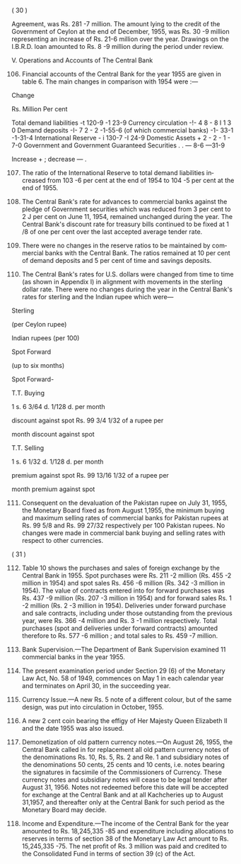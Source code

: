 ( 30 )

Agreement, was Rs. 281 -7 million. The amount lying to the credit of the Govern­ment of Ceylon at the end of December, 1955, was Rs. 30 -9 million representing an increase of Rs. 21-6 million over the year. Drawings on the I.B.R.D. loan amounted to Rs. 8 -9 million during the period under review.

V. Operations and Accounts of The Central Bank

106. Financial accounts of the Central Bank for the year 1955 are given in table 6. The main changes in comparison with 1954 were :—

Change

Rs. Million Per cent

Total demand liabilities -t 120-9 -1 23-9 Currency circulation -!- 4 8 - 8 I 1 3 0 Demand deposits -I- 7 2 - 2 -1-55-6 (of which commercial banks) -1- 33-1 -1-31-4 International Reserve - i 130-7 -I 24-9 Domestic Assets + 2 - 2 - 1 - 7-0 Government and Government Guaranteed Securities . . — 8-6 —31-9

Increase + ; decrease — .

107. The ratio of the International Reserve to total demand liabilities in­creased from 103 -6 per cent at the end of 1954 to 104 -5 per cent at the end of 1955.

108. The Central Bank's rate for advances to commercial banks against the pledge of Government securities which was reduced from 3 per cent to 2 J per cent on June 11, 1954, remained unchanged during the year. The Central Bank's discount rate for treasury bills continued to be fixed at 1 /8 of one per cent over the last accepted average tender rate.

109. There were no changes in the reserve ratios to be maintained by com­mercial banks with the Central Bank. The ratios remained at 10 per cent of demand deposits and 5 per cent of time and savings deposits.

110. The Central Bank's rates for U.S. dollars were changed from time to time (as shown in Appendix I) in alignment with movements in the sterling dollar rate. There were no changes during the year in the Central Bank's rates for ster­ling and the Indian rupee which were—

Sterling

(per Ceylon rupee)

Indian rupees (per 100)

Spot Forward

(up to six months)

Spot Forward-

T.T. Buying

1 s. 6 3/64 d. 1/128 d. per month

discount against spot Rs. 99 3/4 1/32 of a rupee per

month discount against spot

T.T. Selling

1 s. 6 1/32 d. 1/128 d. per month

premium against spot Rs. 99 13/16 1/32 of a rupee per

month premium against spot

111. Consequent on the devaluation of the Pakistan rupee on July 31, 1955, the Monetary Board fixed as from August 1,1955, the minimum buying and maxi­mum selling rates of commercial banks for Pakistan rupees at Rs. 99 5/8 and Rs. 99 27/32 respectively per 100 Pakistan rupees. No changes were made in commercial bank buying and selling rates with respect to other currencies.

( 31 )

112. Table 10 shows the purchases and sales of foreign exchange by the Central Bank in 1955. Spot purchases were Rs. 211 -2 million (Rs. 455 -2 million in 1954) and spot sales Rs. 456 -6 million (Rs. 342 -3 million in 1954). The value of contracts entered into for forward purchases was Rs. 437 -9 million (Rs. 207 -3 million in 1954) and for forward sales Rs. 1 -2 million (Rs. 2 -3 million in 1954). Deliveries under forward purchase and sale contracts, including under those outstanding from the previous year, were Rs. 366 -4 million and Rs. 3 -1 million respectively. Total purchases (spot and deliveries under forward contracts) amounted therefore to Rs. 577 -6 million ; and total sales to Rs. 459 -7 million.

113. Bank Supervision.—The Department of Bank Supervision examined 11 commercial banks in the year 1955.

114. The present examination period under Section 29 (6) of the Monetary Law Act, No. 58 of 1949, commences on May 1 in each calendar year and terminates on April 30, in the succeeding year.

115. Currency Issue.—A new Rs. 5 note of a different colour, but of the same design, was put into circulation in October, 1955.

116. A new 2 cent coin bearing the effigy of Her Majesty Queen Elizabeth II and the date 1955 was also issued.

117. Demonetization of old pattern currency notes.—On August 26, 1955, the Central Bank called in for replacement all old pattern currency notes of the deno­minations Rs. 10, Rs. 5, Rs. 2 and Re. 1 and subsidiary notes of the denominations 50 cents, 25 cents and 10 cents, i.e. notes bearing the signatures in facsimile of the Commissioners of Currency. These currency notes and subsidiary notes will cease to be legal tender after August 31, 1956. Notes not redeemed before this date will be accepted for exchange at the Central Bank and at all Kachcheries up to August 31,1957, and thereafter only at the Central Bank for such period as the Monetary Board may decide.

118. Income and Expenditure.—The income of the Central Bank for the year amounted to Rs. 18,245,335 -85 and expenditure including allocations to reserves in terms of section 38 of the Monetary Law Act amount to Rs. 15,245,335 -75. The net profit of Rs. 3 million was paid and credited to the Consolidated Fund in terms of section 39 (c) of the Act.